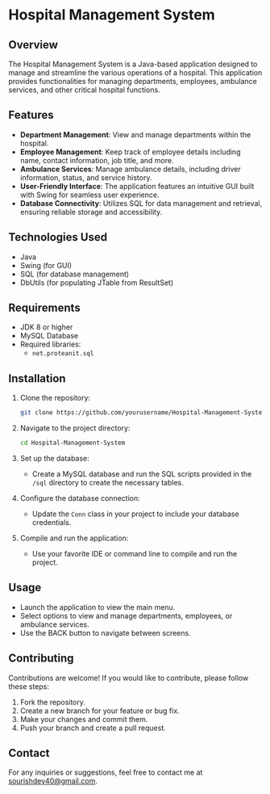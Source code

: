 # Hospital Management System

## Overview

The Hospital Management System is a Java-based application designed to manage and streamline the various operations of a hospital. This application provides functionalities for managing departments, employees, ambulance services, and other critical hospital functions.

## Features

- **Department Management**: View and manage departments within the hospital.
- **Employee Management**: Keep track of employee details including name, contact information, job title, and more.
- **Ambulance Services**: Manage ambulance details, including driver information, status, and service history.
- **User-Friendly Interface**: The application features an intuitive GUI built with Swing for seamless user experience.
- **Database Connectivity**: Utilizes SQL for data management and retrieval, ensuring reliable storage and accessibility.

## Technologies Used

- Java
- Swing (for GUI)
- SQL (for database management)
- DbUtils (for populating JTable from ResultSet)

## Requirements

- JDK 8 or higher
- MySQL Database
- Required libraries: 
  - `net.proteanit.sql`

## Installation

1. Clone the repository:
   ```bash
   git clone https://github.com/yourusername/Hospital-Management-System.git
   ```

2. Navigate to the project directory:
   ```bash
   cd Hospital-Management-System
   ```

3. Set up the database:
   - Create a MySQL database and run the SQL scripts provided in the `/sql` directory to create the necessary tables.

4. Configure the database connection:
   - Update the `Conn` class in your project to include your database credentials.

5. Compile and run the application:
   - Use your favorite IDE or command line to compile and run the project.

## Usage

- Launch the application to view the main menu.
- Select options to view and manage departments, employees, or ambulance services.
- Use the BACK button to navigate between screens.

## Contributing

Contributions are welcome! If you would like to contribute, please follow these steps:

1. Fork the repository.
2. Create a new branch for your feature or bug fix.
3. Make your changes and commit them.
4. Push your branch and create a pull request.

## Contact

For any inquiries or suggestions, feel free to contact me at [sourishdey40@gmail.com](mailto:sourishdey40@gmail.com).
